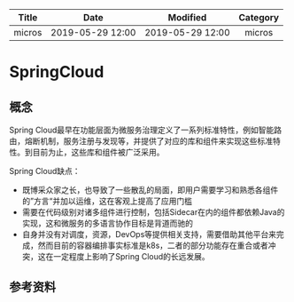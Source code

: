 | Title                | Date             | Modified         | Category          |
|:--------------------:|:----------------:|:----------------:|:-----------------:|
| micros              | 2019-05-29 12:00 | 2019-05-29 12:00 | micros            |




# SpringCloud




## 概念



Spring Cloud最早在功能层面为微服务治理定义了一系列标准特性，例如智能路由，熔断机制，服务注册与发现等，并提供了对应的库和组件来实现这些标准特性。到目前为止，这些库和组件被广泛采用。

Spring Cloud缺点：

- 既博采众家之长，也导致了一些散乱的局面，即用户需要学习和熟悉各组件的”方言“并加以运维，这在客观上提高了应用门槛
- 需要在代码级别对诸多组件进行控制，包括Sidecar在内的组件都依赖Java的实现，这和微服务的多语言协作目标是背道而驰的
- 自身并没有对调度，资源，DevOps等提供相关支持，需要借助其他平台来完成，然而目前的容器编排事实标准是k8s，二者的部分功能存在重合或者冲突，这在一定程度上影响了Spring Cloud的长远发展。



## 参考资料



